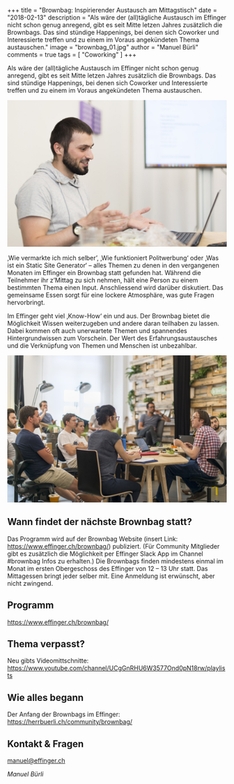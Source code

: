 +++
title = "Brownbag: Inspirierender Austausch am Mittagstisch"
date = "2018-02-13"
description = "Als wäre der (all)tägliche Austausch im Effinger nicht schon genug anregend, gibt es seit Mitte letzen Jahres zusätzlich die Brownbags. Das sind stündige Happenings, bei denen sich Coworker und Interessierte treffen und zu einem im Voraus angekündeten Thema austauschen."
image = "brownbag_01.jpg"
author = "Manuel Bürli"
comments = true
tags = [ "Coworking" ]
+++

<div class="lead">
Als wäre der (all)tägliche Austausch im Effinger nicht schon genug anregend, gibt es seit Mitte letzen Jahres zusätzlich die Brownbags. Das sind stündige Happenings, bei denen sich Coworker und Interessierte treffen und zu einem im Voraus angekündeten Thema austauschen.
</div>


![Brownbag](brownbag_02.jpg)

‚Wie vermarkte ich mich selber’, ‚Wie funktioniert Politwerbung‘ oder ‚Was ist ein Static Site Generator‘ – alles Themen zu denen in den vergangenen Monaten im Effinger ein Brownbag statt gefunden hat. Während die Teilnehmer ihr z’Mittag zu sich nehmen, hält eine Person zu einem bestimmten Thema einen Input. Anschliessend wird darüber diskutiert. Das gemeinsame Essen sorgt für eine lockere Atmosphäre, was gute Fragen hervorbringt.

Im Effinger geht viel ‚Know-How‘ ein und aus. Der Brownbag bietet die Möglichkeit Wissen weiterzugeben und andere daran teilhaben zu lassen. Dabei kommen oft auch unerwartete Themen und spannendes Hintergrundwissen zum Vorschein. Der Wert des Erfahrungsaustausches und die Verknüpfung von Themen und Menschen ist unbezahlbar.

![Brownbag](brownbag_01.jpg)

## Wann findet der nächste Brownbag statt?

Das Programm wird auf der Brownbag Website (insert Link: https://www.effinger.ch/brownbag/) publiziert. (Für Community Mitglieder gibt es zusätzlich die Möglichkeit per Effinger Slack App im Channel #brownbag Infos zu erhalten.) Die Brownbags finden mindestens einmal im Monat im ersten Obergeschoss des Effinger von 12 – 13 Uhr statt. Das Mittagessen bringt jeder selber mit. Eine Anmeldung ist erwünscht, aber nicht zwingend.

## Programm

https://www.effinger.ch/brownbag/

## Thema verpasst?

Neu gibts Videomittschnitte: https://www.youtube.com/channel/UCgGnRHU6W3577Ond0pN18rw/playlists


## Wie alles begann

Der Anfang der Brownbags im Effinger: https://herrbuerli.ch/community/brownbag/

## Kontakt & Fragen 
[manuel@effinger.ch](mailto:manuel@effinger.ch)


*Manuel Bürli*

